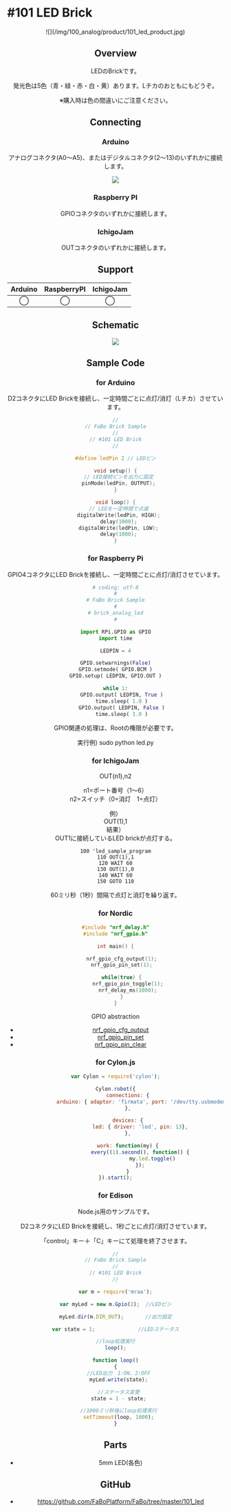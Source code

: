 # #101 LED Brick

<center>![](/img/100_analog/product/101_led_product.jpg)
<!--COLORME-->

## Overview
LEDのBrickです。

発光色は5色（青・緑・赤・白・黄）あります。Lチカのおともにもどうぞ。

※購入時は色の間違いにご注意ください。

## Connecting
### Arduino
アナログコネクタ(A0〜A5)、またはデジタルコネクタ(2〜13)のいずれかに接続します。

![](/img/100_analog/connect/101_led_connect.jpg)

### Raspberry PI
GPIOコネクタのいずれかに接続します。

### IchigoJam
OUTコネクタのいずれかに接続します。

## Support
|Arduino|RaspberryPI|IchigoJam|
|:--:|:--:|:--:|
|◯|◯|◯|

## Schematic
![](/img/100_analog/schematic/101_led_schematic.png)

## Sample Code
### for Arduino
D2コネクタにLED Brickを接続し、一定時間ごとに点灯/消灯（Lチカ）させています。
```c
//
// FaBo Brick Sample
//
// #101 LED Brick
//

#define ledPin 2 // LEDピン

void setup() {
  // LED接続ピンを出力に設定
  pinMode(ledPin, OUTPUT);
}

void loop() {
  // LEDを一定時間で点滅
  digitalWrite(ledPin, HIGH);
  delay(1000);
  digitalWrite(ledPin, LOW);
  delay(1000);
}
```

### for Raspberry Pi
GPIO4コネクタにLED Brickを接続し、一定時間ごとに点灯/消灯させています。
```python
# coding: utf-8
#
# FaBo Brick Sample
#
# brick_analog_led
#

import RPi.GPIO as GPIO
import time

LEDPIN = 4

GPIO.setwarnings(False)
GPIO.setmode( GPIO.BCM )
GPIO.setup( LEDPIN, GPIO.OUT )

while 1:
	GPIO.output( LEDPIN, True )
	time.sleep( 1.0 )
	GPIO.output( LEDPIN, False )
	time.sleep( 1.0 )
```
GPIO関連の処理は、Rootの権限が必要です。

実行例)
    sudo python led.py
 
### for IchigoJam

OUT(n1),n2

n1=ポート番号（1〜6）<br>
n2=スイッチ（0=消灯　1=点灯）

例）<br>
OUT(1),1<br>
結果）<br>
OUT1に接続しているLED brickが点灯する。

```basic
100 'led_sample_program
110 OUT(1),1
120 WAIT 60
130 OUT(1),0
140 WAIT 60
150 GOTO 110
```
60ミリ秒（1秒）間隔で点灯と消灯を繰り返す。

### for Nordic

```c
#include "nrf_delay.h"
#include "nrf_gpio.h"

int main() {

    nrf_gpio_cfg_output(1);
    nrf_gpio_pin_set(1);

    while(true) {
        nrf_gpio_pin_toggle(1);
        nrf_delay_ms(1000);
    }
}

```
GPIO abstraction
* [nrf_gpio_cfg_output](http://infocenter.nordicsemi.com/index.jsp?topic=%2Fcom.nordic.infocenter.sdk51.v10.0.0%2Fgroup__nrf__gpio.html&resultof=%22nrf_gpio_cfg_output%22%20)
* [nrf_gpio_pin_set](http://infocenter.nordicsemi.com/index.jsp?topic=%2Fcom.nordic.infocenter.sdk51.v10.0.0%2Fgroup__nrf__gpio.html&resultof=%22nrf_gpio_cfg_output%22%20)
* [nrf_gpio_pin_clear](http://infocenter.nordicsemi.com/index.jsp?topic=%2Fcom.nordic.infocenter.sdk51.v10.0.0%2Fgroup__nrf__gpio.html&resultof=%22nrf_gpio_cfg_output%22%20)

### for Cylon.js

```js
var Cylon = require('cylon');

Cylon.robot({
        connections: {
                arduino: { adaptor: 'firmata', port: '/dev/tty.usbmodem1411' }
        },

        devices: {
                led: { driver: 'led', pin: 13},
        },

        work: function(my) {
                every((1).second(), function() {
                        my.led.toggle()
                });
        }
}).start();
```

### for Edison

Node.js用のサンプルです。

D2コネクタにLED Brickを接続し、1秒ごとに点灯/消灯させています。

「control」キー＋「C」キーにて処理を終了させます。
```js
//
// FaBo Brick Sample
//
// #101 LED Brick
//

var m = require('mraa');

var myLed = new m.Gpio(2);  //LEDピン

myLed.dir(m.DIR_OUT);       //出力設定

var state = 1;              //LEDステータス

//loop処理実行
loop();

function loop()
{
  //LED出力　1:ON、2:OFF
  myLed.write(state);

  //ステータス変更
  state = 1 - state;

  //1000ミリ秒後にloop処理実行
  setTimeout(loop, 1000);
}
```

## Parts
- 5mm LED(各色)

## GitHub
- https://github.com/FaBoPlatform/FaBo/tree/master/101_led
